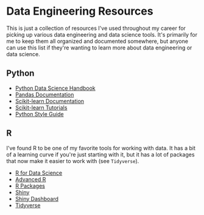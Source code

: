 # Data Engineering Resources

This is just a collection of resources I've used throughout my career for picking up various data engineering and data science tools. It's primarily for me to keep them all organized and documented somewhere, but anyone can use this list if they're wanting to learn more about data engineering or data science.

## Python

- [Python Data Science Handbook](https://jakevdp.github.io/PythonDataScienceHandbook/)
- [Pandas Documentation](https://pandas.pydata.org/pandas-docs/stable/#)
- [Scikit-learn Documentation](https://scikit-learn.org/stable/index.html)
- [Scikit-learn Tutorials](https://scikit-learn.org/stable/tutorial/index.html)
- [Python Style Guide](https://www.python.org/dev/peps/pep-0008/)

## R

I've found R to be one of my favorite tools for working with data. It has a bit of a learning curve if you're just starting with it, but it has a lot of packages that now make it easier to work with (see `Tidyverse`).

- [R for Data Science](https://r4ds.had.co.nz/)
- [Advanced R](http://adv-r.had.co.nz/)
- [R Packages](http://r-pkgs.had.co.nz/)
- [Shiny](https://shiny.rstudio.com/)
- [Shiny Dashboard](https://rstudio.github.io/shinydashboard/)
- [Tidyverse](https://www.tidyverse.org/)